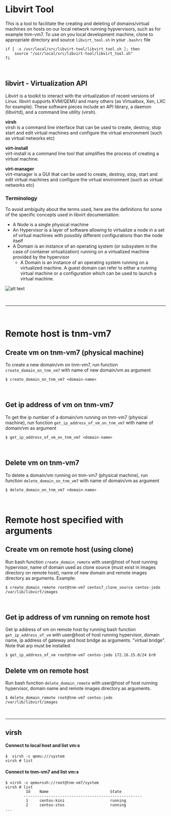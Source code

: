 # Libvirt Tool
This is a tool to facilitate the creating and deleting of domains/virtual machines on hosts on our local network running 
hypvervisors, such as for example tnm-vm7. To use on you local development machine, clone to appropriate  directory and 
source `libvirt_tool.sh` in your `.bashrc` file

```shell
if [ -x /usr/local/src/libvirt-tool/libvirt_tool.sh ]; then
    source "/usr/local/src/libvirt-tool/libvirt_tool.sh"
fi

```
&nbsp;

## libvirt - Virtualization API
Libvirt is a toolkit to interact with the virtualization of recent versions of Linux. libvirt supports KVM/QEMU and many 
others (as Virtualbox, Xen, LXC for example). These software pieces include an API library, a daemon (libvirtd), and a 
command line utility (virsh).
 
**virsh**  
virsh is a command line interface that can be used to create, destroy, stop start and edit virtual machines and configure 
the virtual environment (such as virtual networks etc)
 
**virt-install**  
virt-install is a command line tool that simplifies the process of creating a virtual machine.
 
**virt-manager**  
virt-manager is a GUI that can be used to create, destroy, stop, start and edit virtual machines and configure the 
virtual environment (such as virtual networks etc)

### Terminology
To avoid ambiguity about the terms used, here are the definitions for some of the specific concepts used in libvirt 
documentation:

* A Node is a single physical machine
* An Hypervisor is a layer of software allowing to virtualize a node in a set of virtual machines with possibly 
different configurations than the node itself
* A Domain is an instance of an operating system (or subsystem in the case of container virtualization) running on a 
virtualized machine provided by the hypervisor
    * A Domain is an instance of an operating system running on a virtualized machine. A guest domain can refer to 
    either a running virtual machine or a configuration which can be used to launch a virtual machine.

![alt text](https://libvirt.org/node.gif "")

&nbsp;
***
&nbsp;

# Remote host is tnm-vm7
## Create vm on tnm-vm7 (physical machine)
To create a new domain/vm on tnm-vm7, run function `create_domain_on_tnm_vm7` with name of new domain/vm as argument
```shell
$ create_domain_on_tnm_vm7 <domain-name>
```
&nbsp;

## Get ip address of vm on tnm-vm7
To get the ip number of a domain/vm running on tnm-vm7 (physical machine), run function `get_ip_address_of_vm_on_tnm_vm7` 
with name of domain/vm as argument
```shell
$ get_ip_address_of_vm_on_tnm_vm7 <domain-name>
```
&nbsp;

## Delete vm on tnm-vm7
To delete a domain/vm running on tnm-vm7 (physical machine), run function `delete_domain_on_tnm_vm7` with name of 
domain/vm as argument
```shell
$ delete_domain_on_tnm_vm7 <domain-name>
```
&nbsp;

# Remote host specified with arguments
## Create vm on remote host (using clone)
Run bash function `create_domain_remote` with user@host of host running hypervisor, name of domain used as clone source 
(must exist in images directory on remote host), name of new domain and remote images directory as arguments.
Example:
```shell
$ create_domain_remote root@tnm-vm7 centos7_clone_source centos-jodo /var/lib/libvirt/images
```
&nbsp;

## Get ip address of vm running on remote host
Get ip address of vm on remote host by running bash function `get_ip_address_of_vm` with user@host of host running 
hypervisor, domain name, ip address of gateway and host bridge as arguments. 
"virtual bridge". Note that arp must be installed. 
```shell
$ get_ip_address_of_vm root@tnm-vm7 centos-jodo 172.16.15.0/24 br0
```
## Delete vm on remote host
Run bash function `delete_domain_remote` with user@host of host running hypervisor, domain name and remote images 
directory as arguments.
```shell
$ delete_domain_remote root@tnm-vm7 centos-jodo /var/lib/libvirt/images
```
&nbsp;

***
## virsh
#### Connect to local host and list vm:s
```shell
$  virsh -c qemu:///system
virsh # list
```
#### Connect to tnm-vm7 and list vm:s
```shell
$ virsh -c qemu+ssh://root@tnm-vm7/system
virsh # list
         Id    Name                           State
        ----------------------------------------------------
         1     centos-kini                    running
         2     centos-stos                    running
...
```
